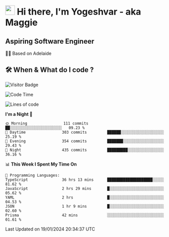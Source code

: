 <h1><img src="https://emojis.slackmojis.com/emojis/images/1531849430/4246/blob-sunglasses.gif?1531849430" width="30"/> Hi there, I'm Yogeshvar - aka Maggie</h1>

## Aspiring Software Engineer
🏂🏻  Based on Adelaide 

## 🛠 When & What do I code ?  

![Visitor Badge](https://visitor-badge.feriirawann.repl.co?username=yogeshvar&repo=yogeshvar&label=Visitors&style=plastic&color=%23457BFF&contentType=svg)

<!--START_SECTION:waka-->
![Code Time](http://img.shields.io/badge/Code%20Time-2%2C609%20hrs%2048%20mins-blue)

![Lines of code](https://img.shields.io/badge/From%20Hello%20World%20I%27ve%20Written-4.1%20million%20lines%20of%20code-blue)

**I'm a Night 🦉** 

```text
🌞 Morning                111 commits         ██░░░░░░░░░░░░░░░░░░░░░░░   09.23 % 
🌆 Daytime                303 commits         ██████░░░░░░░░░░░░░░░░░░░   25.19 % 
🌃 Evening                354 commits         ███████░░░░░░░░░░░░░░░░░░   29.43 % 
🌙 Night                  435 commits         █████████░░░░░░░░░░░░░░░░   36.16 % 
```


📊 **This Week I Spent My Time On** 

```text
💬 Programming Languages: 
TypeScript               36 hrs 13 mins      ████████████████████░░░░░   81.62 % 
JavaScript               2 hrs 29 mins       █░░░░░░░░░░░░░░░░░░░░░░░░   05.62 % 
YAML                     2 hrs               █░░░░░░░░░░░░░░░░░░░░░░░░   04.53 % 
JSON                     1 hr 9 mins         █░░░░░░░░░░░░░░░░░░░░░░░░   02.60 % 
Prisma                   42 mins             ░░░░░░░░░░░░░░░░░░░░░░░░░   01.61 % 
```


 Last Updated on 19/01/2024 20:34:37 UTC
<!--END_SECTION:waka-->
